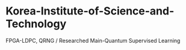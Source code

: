 # Korea-Institute-of-Science-and-Technology
FPGA-LDPC, QRNG / Researched Main-Quantum Supervised Learning
